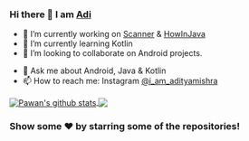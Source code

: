 ### Hi there 👋 I am [Adi](https://github.com/mishraaditya595)

- 🔭 I’m currently working on [Scanner](https://github.com/mishraaditya595/Scanner) & [HowInJava](https://github.com/mishraaditya595/HowInJava)
- 🌱 I’m currently learning Kotlin 
- 👯 I’m looking to collaborate on Android projects.
<!-- - 🤔 I’m looking for help with -->
- 💬 Ask me about Android, Java & Kotlin
- 📫 How to reach me: Instagram [@i_am_adityamishra](https://www.instagram.com/i_am_adityamishra/)
<!-- - 😄 Pronouns: ... -->
<!-- - ⚡ Fun fact: -->
<!--<img src="https://github-readme-stats.vercel.app/api?username=mishraaditya595&&show_icons=true&title_color=FFFF00&icon_color=FF000&text_color=daf7dc&bg_color=151515" />
<img src="https://github-readme-stats.vercel.app/api/top-langs/?username=mishraaditya595&theme=light&hide_langs_below=1" />-->

<a href="https://github.com/mishraaditya595">
 <img align="center" src="https://github-readme-stats.vercel.app/api?username=mishraaditya595&show_icons=true&theme=radical&line_height=27" alt="Pawan's github stats"/>
</a>
<a href="https://github.com/mishraaditya595">
  <img align="center" src="https://github-readme-stats.vercel.app/api/top-langs/?username=mishraaditya595&theme=radical&hide_langs_below=1" />
</a>

### Show some ❤️ by starring some of the repositories!
